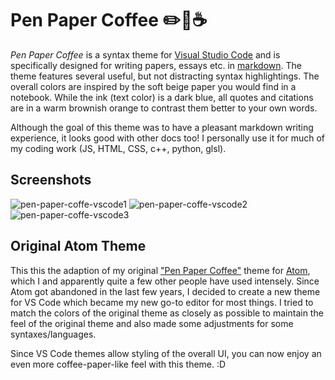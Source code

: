 # Pen Paper Coffee :pencil2::scroll::coffee:

*Pen Paper Coffee* is a syntax theme for [Visual Studio Code](https://code.visualstudio.com/) and is specifically designed for writing papers, essays etc. in [markdown](https://en.wikipedia.org/wiki/Markdown).
The theme features  several useful, but not distracting syntax highlightings.
The overall colors are inspired by the soft beige paper you would find in a notebook. While the ink (text color) is a dark blue, all quotes and citations are in a warm brownish orange to contrast them better to your own words.

Although the goal of this theme was to have a pleasant markdown writing experience, it looks good with other docs too! I personally use it for much of my coding work (JS, HTML, CSS, c++, python, glsl).

## Screenshots
![pen-paper-coffe-vscode1](https://user-images.githubusercontent.com/1710598/173183559-ce87451a-b8e6-46b1-a56b-f131d44adf73.png)
![pen-paper-coffe-vscode2](https://user-images.githubusercontent.com/1710598/173183561-657ffb83-829c-406e-b54c-b58638f496d0.png)
![pen-paper-coffe-vscode3](https://user-images.githubusercontent.com/1710598/173183562-3a3fc9a3-f6ce-482e-94a6-1da911182238.png)




## Original Atom Theme

This this the adaption of my original ["Pen Paper Coffee"](https://github.com/nylki/pen-paper-coffee-syntax) theme for [Atom](https://atom.io/), which I and apparently quite a few other people have used intensely. Since Atom got abandoned in the last few years, I decided to create a new theme for VS Code which became my new go-to editor for most things.
I tried to match the colors of the original theme as closely as possible to maintain the feel of the original theme and also made some adjustments for some syntaxes/languages.

Since VS Code themes allow styling of the overall UI, you can now enjoy an even more coffee-paper-like feel with this theme. :D

